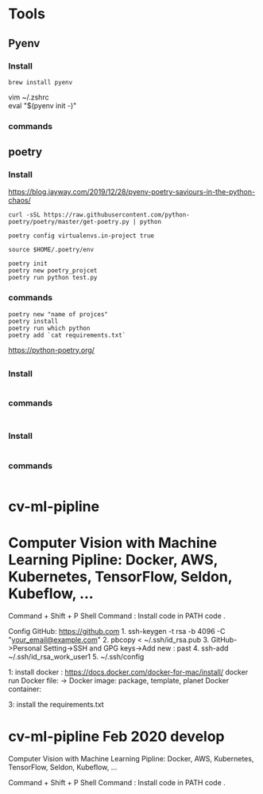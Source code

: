 # Tools

## Pyenv

### Install

```
brew install pyenv
```

vim ~/.zshrc  
eval "\$(pyenv init -)"

### commands

## poetry

### Install

https://blog.jayway.com/2019/12/28/pyenv-poetry-saviours-in-the-python-chaos/

```
curl -sSL https://raw.githubusercontent.com/python-poetry/poetry/master/get-poetry.py | python

poetry config virtualenvs.in-project true

source $HOME/.poetry/env

poetry init
poetry new poetry_projcet
poetry run python test.py

```

### commands

```
poetry new "name of projces"
poetry install
poetry run which python
poetry add `cat requirements.txt`

```

https://python-poetry.org/

##

### Install

```

```

### commands

```

```

##

### Install

```

```

### commands

```

```

# cv-ml-pipline

# Computer Vision with Machine Learning Pipline: Docker, AWS, Kubernetes, TensorFlow, Seldon, Kubeflow, ...

Command + Shift + P
Shell Command : Install code in PATH
code .

Config GitHub: https://github.com 1. ssh-keygen -t rsa -b 4096 -C "your_email@example.com" 2. pbcopy < ~/.ssh/id_rsa.pub 3. GitHub->Personal Setting->SSH and GPG keys->Add new : past 4. ssh-add ~/.ssh/id_rsa_work_user1 5. ~/.ssh/config

1: install docker : https://docs.docker.com/docker-for-mac/install/
docker run
Docker file: -> Docker image: package, template, planet
Docker container:

3: install the requirements.txt

# cv-ml-pipline Feb 2020 develop

Computer Vision with Machine Learning Pipline: Docker, AWS, Kubernetes, TensorFlow, Seldon, Kubeflow, ...

Command + Shift + P
Shell Command : Install code in PATH
code .
